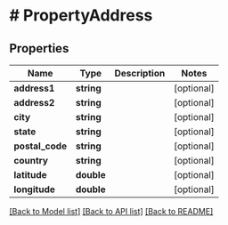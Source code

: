 # # PropertyAddress

## Properties

Name | Type | Description | Notes
------------ | ------------- | ------------- | -------------
**address1** | **string** |  | [optional]
**address2** | **string** |  | [optional]
**city** | **string** |  | [optional]
**state** | **string** |  | [optional]
**postal_code** | **string** |  | [optional]
**country** | **string** |  | [optional]
**latitude** | **double** |  | [optional]
**longitude** | **double** |  | [optional]

[[Back to Model list]](../../README.md#models) [[Back to API list]](../../README.md#endpoints) [[Back to README]](../../README.md)
